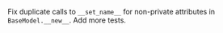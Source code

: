 Fix duplicate calls to `__set_name__` for non-private attributes in `BaseModel.__new__`.  Add more tests.
